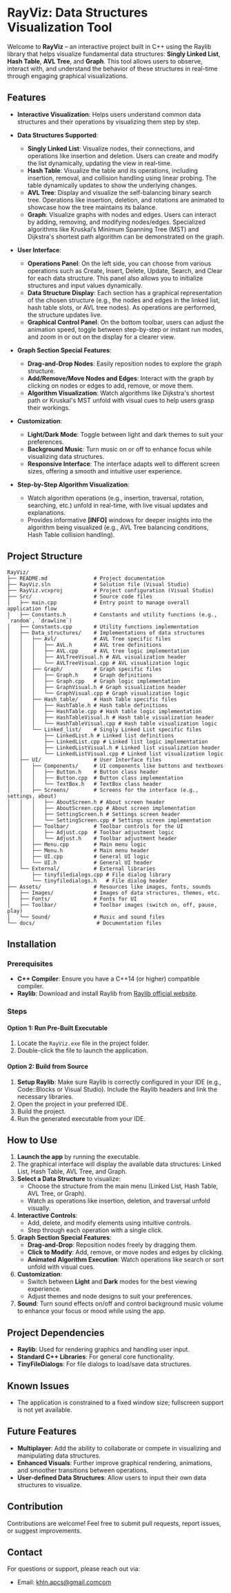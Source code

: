 
# RayViz: Data Structures Visualization Tool

Welcome to **RayViz** – an interactive project built in C++ using the Raylib library that helps visualize fundamental data structures: **Singly Linked List**, **Hash Table**, **AVL Tree**, and **Graph**. This tool allows users to observe, interact with, and understand the behavior of these structures in real-time through engaging graphical visualizations.

## Features

- **Interactive Visualization**: Helps users understand common data structures and their operations by visualizing them step by step.
- **Data Structures Supported**:
  - **Singly Linked List**: Visualize nodes, their connections, and operations like insertion and deletion. Users can create and modify the list dynamically, updating the view in real-time.
  - **Hash Table**: Visualize the table and its operations, including insertion, removal, and collision handling using linear probing. The table dynamically updates to show the underlying changes.
  - **AVL Tree**: Display and visualize the self-balancing binary search tree. Operations like insertion, deletion, and rotations are animated to showcase how the tree maintains its balance.
  - **Graph**: Visualize graphs with nodes and edges. Users can interact by adding, removing, and modifying nodes/edges. Specialized algorithms like Kruskal’s Minimum Spanning Tree (MST) and Dijkstra's shortest path algorithm can be demonstrated on the graph.

- **User Interface**:
  - **Operations Panel**: On the left side, you can choose from various operations such as Create, Insert, Delete, Update, Search, and Clear for each data structure. This panel also allows you to initialize structures and input values dynamically.
  - **Data Structure Display**: Each section has a graphical representation of the chosen structure (e.g., the nodes and edges in the linked list, hash table slots, or AVL tree nodes). As operations are performed, the structure updates live.
  - **Graphical Control Panel**: On the bottom toolbar, users can adjust the animation speed, toggle between step-by-step or instant run modes, and zoom in or out on the display for a clearer view.
  
- **Graph Section Special Features**:
  - **Drag-and-Drop Nodes**: Easily reposition nodes to explore the graph structure.
  - **Add/Remove/Move Nodes and Edges**: Interact with the graph by clicking on nodes or edges to add, remove, or move them.
  - **Algorithm Visualization**: Watch algorithms like Dijkstra's shortest path or Kruskal's MST unfold with visual cues to help users grasp their workings.

- **Customization**:
  - **Light/Dark Mode**: Toggle between light and dark themes to suit your preferences.
  - **Background Music**: Turn music on or off to enhance focus while visualizing data structures.
  - **Responsive Interface**: The interface adapts well to different screen sizes, offering a smooth and intuitive user experience.

- **Step-by-Step Algorithm Visualization**:
  - Watch algorithm operations (e.g., insertion, traversal, rotation, searching, etc.) unfold in real-time, with live visual updates and explanations.
  - Provides informative **[INFO]** windows for deeper insights into the algorithm being visualized (e.g., AVL Tree balancing conditions, Hash Table collision handling).

## Project Structure

```
RayViz/
├── README.md               # Project documentation
├── RayViz.sln              # Solution file (Visual Studio)
├── RayViz.vcxproj          # Project configuration (Visual Studio)
├── Src/                    # Source code files
│   ├── main.cpp            # Entry point to manage overall application flow
│   ├── Constants.h         # Constants and utility functions (e.g., `random`, `drawline`)
│   ├── Constants.cpp       # Utility functions implementation
│   ├── Data_structures/    # Implementations of data structures
│   │   ├── Avl/            # AVL Tree specific files
│   │   │   ├── AVL.h       # AVL tree definitions
│   │   │   ├── AVL.cpp     # AVL tree logic implementation
│   │   │   ├── AVLTreeVisual.h # AVL visualization header
│   │   │   └── AVLTreeVisual.cpp # AVL visualization logic
│   │   ├── Graph/          # Graph specific files
│   │   │   ├── Graph.h     # Graph definitions
│   │   │   ├── Graph.cpp   # Graph logic implementation
│   │   │   ├── GraphVisual.h # Graph visualization header
│   │   │   └── GraphVisual.cpp # Graph visualization logic
│   │   ├── Hash_table/     # Hash Table specific files
│   │   │   ├── HashTable.h # Hash table definitions
│   │   │   ├── HashTable.cpp # Hash table logic implementation
│   │   │   ├── HashTableVisual.h # Hash table visualization header
│   │   │   └── HashTableVisual.cpp # Hash table visualization logic
│   │   └── Linked_list/    # Singly Linked List specific files
│   │       ├── LinkedList.h # Linked list definitions
│   │       ├── LinkedList.cpp # Linked list logic implementation
│   │       ├── LinkedListVisual.h # Linked list visualization header
│   │       └── LinkedListVisual.cpp # Linked list visualization logic
│   ├── UI/                 # User Interface files
│   │   ├── Components/     # UI components like buttons and textboxes
│   │   │   ├── Button.h    # Button class header
│   │   │   ├── Button.cpp  # Button class implementation
│   │   │   └── TextBox.h   # TextBox class header
│   │   ├── Screens/        # Screens for the interface (e.g., settings, about)
│   │   │   ├── AboutScreen.h # About screen header
│   │   │   ├── AboutScreen.cpp # About screen implementation
│   │   │   ├── SettingScreen.h # Settings screen header
│   │   │   └── SettingScreen.cpp # Settings screen implementation
│   │   ├── Toolbar/        # Toolbar controls for the UI
│   │   │   ├── Adjust.cpp  # Toolbar adjustment logic
│   │   │   └── Adjust.h    # Toolbar adjustment header
│   │   ├── Menu.cpp        # Main menu logic
│   │   ├── Menu.h          # Main menu header
│   │   ├── UI.cpp          # General UI logic
│   │   └── UI.h            # General UI header
│   └── External/           # External libraries
│       ├── tinyfiledialogs.cpp # File dialog library
│       └── tinyfiledialogs.h   # File dialog header
├── Assets/                 # Resources like images, fonts, sounds
│   ├── Images/             # Images of data structures, themes, etc.
│   ├── Fonts/              # Fonts for UI
│   ├── Toolbar/            # Toolbar images (switch on, off, pause, play)
│   └── Sound/              # Music and sound files
└── docs/                    # Documentation files
```

## Installation

### Prerequisites
- **C++ Compiler**: Ensure you have a C++14 (or higher) compatible compiler.
- **Raylib**: Download and install Raylib from [Raylib official website](https://www.raylib.com/).

### Steps

#### Option 1: Run Pre-Built Executable
1. Locate the `RayViz.exe` file in the project folder.
2. Double-click the file to launch the application.

#### Option 2: Build from Source
1. **Setup Raylib**: Make sure Raylib is correctly configured in your IDE (e.g., Code::Blocks or Visual Studio). Include the Raylib headers and link the necessary libraries.
2. Open the project in your preferred IDE.
3. Build the project.
4. Run the generated executable from your IDE.

## How to Use

1. **Launch the app** by running the executable.
2. The graphical interface will display the available data structures: Linked List, Hash Table, AVL Tree, and Graph.
3. **Select a Data Structure** to visualize:
   - Choose the structure from the main menu (Linked List, Hash Table, AVL Tree, or Graph).
   - Watch as operations like insertion, deletion, and traversal unfold visually.
4. **Interactive Controls**:
   - Add, delete, and modify elements using intuitive controls.
   - Step through each operation with a single click.
5. **Graph Section Special Features**:
   - **Drag-and-Drop**: Reposition nodes freely by dragging them.
   - **Click to Modify**: Add, remove, or move nodes and edges by clicking.
   - **Animated Algorithm Execution**: Watch operations like search or sort unfold with visual cues.
6. **Customization**:
   - Switch between **Light** and **Dark** modes for the best viewing experience.
   - Adjust themes and node designs to suit your preferences.
7. **Sound**: Turn sound effects on/off and control background music volume to enhance your focus or mood while using the app.

## Project Dependencies

- **Raylib**: Used for rendering graphics and handling user input.
- **Standard C++ Libraries**: For general core functionality.
- **TinyFileDialogs**: For file dialogs to load/save data structures.

## Known Issues

- The application is constrained to a fixed window size; fullscreen support is not yet available.

## Future Features

- **Multiplayer**: Add the ability to collaborate or compete in visualizing and manipulating data structures.
- **Enhanced Visuals**: Further improve graphical rendering, animations, and smoother transitions between operations.
- **User-defined Data Structures**: Allow users to input their own data structures to visualize.

## Contribution

Contributions are welcome! Feel free to submit pull requests, report issues, or suggest improvements.

## Contact

For questions or support, please reach out via:

- Email: khln.apcs@gmail.comcom


